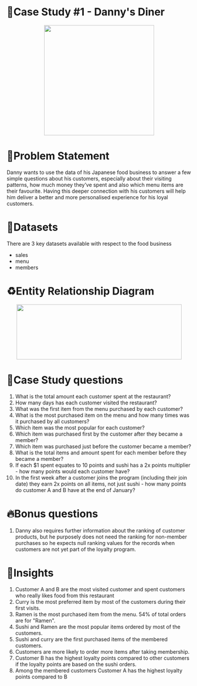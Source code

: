 
# 🍚Case Study #1 - Danny's Diner
<p align="center">
<img src="https://user-images.githubusercontent.com/81607668/127727503-9d9e7a25-93cb-4f95-8bd0-20b87cb4b459.png" width="300" height="300">
</p>


# 🔢Problem Statement
Danny wants to use the data of his Japanese food business to answer a few simple questions about his customers, especially about their visiting patterns, how much money they’ve spent and also which menu items are their favourite. Having this deeper connection with his customers will help him deliver a better and more personalised experience for his loyal customers.

# 📅Datasets
There are 3 key datasets available with respect to the food business
* sales
* menu
* members

# ♻️Entity Relationship Diagram
<p align = "center">
<img src="https://github.com/KavetiShivanjali/8-Week-SQL-Challenge-Data-with-Danny/assets/30626886/36594a07-5c0a-46b0-aa69-08badbd56c06.png" width="450" height="150">
</p>


# 🤔Case Study questions
1. What is the total amount each customer spent at the restaurant?
2. How many days has each customer visited the restaurant?
3. What was the first item from the menu purchased by each customer?
4. What is the most purchased item on the menu and how many times was it purchased by all customers?
5. Which item was the most popular for each customer?
6. Which item was purchased first by the customer after they became a member?
7. Which item was purchased just before the customer became a member?
8. What is the total items and amount spent for each member before they became a member?
9. If each $1 spent equates to 10 points and sushi has a 2x points multiplier - how many points would each customer have?
10. In the first week after a customer joins the program (including their join date) they earn 2x points on all items, not just sushi - how many points do customer A and B have at the end of January? 

# 🔥Bonus questions
1. Danny also requires further information about the ranking of customer products, but he purposely does not need the ranking for non-member purchases so he expects null ranking values for the records when customers are not yet part of the loyalty program.

# 🤨Insights
1. Customer A and B are the most visited customer and spent customers who really likes food from this restaurant
2. Curry is the most preferred item by most of the customers during their first visits. 
3. Ramen is the most purchased item from the menu. 54% of total orders are for "Ramen".
4. Sushi and Ramen are the most popular items ordered by most of the customers.
5. Sushi and curry are the first purchased items of the membered customers.
6. Customers are more likely to order more items after taking membership.
7. Customer B has the highest loyalty points compared to other customers if the loyalty points are based on the sushi orders.
8. Among the membered customers Customer A has the highest loyalty points compared to B






